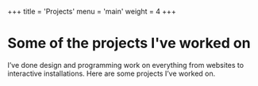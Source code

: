 +++
title = 'Projects'
menu = 'main'
weight = 4
+++
# Some of the projects I've worked on

I’ve done design and programming work on everything from websites to interactive installations. Here are some projects I’ve worked on.